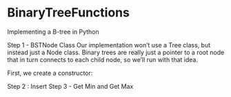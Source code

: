# BinaryTreeFunctions

Implementing a B-tree in Python 


Step 1 - BSTNode Class 
Our implementation won’t use a Tree class, but instead just a Node class. Binary trees are really just a pointer to a root node that in turn connects to each child node, so we’ll run with that idea.

First, we create a constructor:

Step 2 : Insert 
Step 3 - Get Min and Get Max

